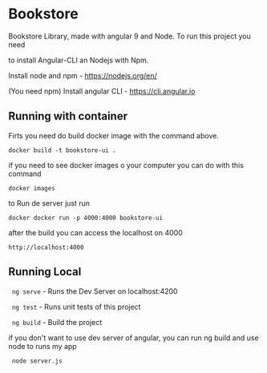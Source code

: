 # Bookstore

Bookstore Library, made with angular 9 and Node. To run this project you need

to install Angular-CLI an Nodejs with Npm.

Install node and npm - https://nodejs.org/en/

(You need npm) Install angular CLI - https://cli.angular.io 

## Running with container

Firts you need do build docker image with the command above.

```
docker build -t bookstore-ui .
```

if you need to see docker images o your computer you can do
with this command
```
docker images
```

to Run de server just run

``` 
docker docker run -p 4000:4000 bookstore-ui
```

after the build you can access the localhost on 4000

```
http://localhost:4000
```

## Running Local

` ng serve` - Runs the Dev Server on localhost:4200

` ng test` - Runs unit tests of this project

` ng build` - Build the project

if you don't want to use dev server of angular, you can run ng build and use node to runs my app
```
 node server.js
```


